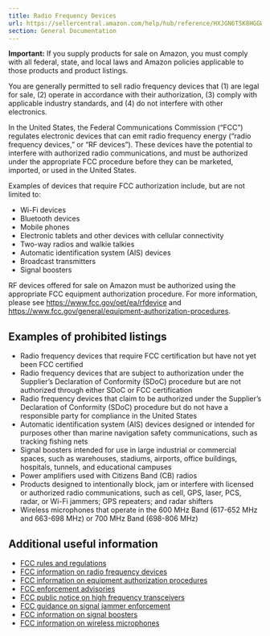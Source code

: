 ```yaml
---
title: Radio Frequency Devices
url: https://sellercentral.amazon.com/help/hub/reference/HXJGN6T5K8HGGWW
section: General Documentation
---
```


**Important:** If you supply products for sale on Amazon, you must comply with
all federal, state, and local laws and Amazon policies applicable to those
products and product listings.

You are generally permitted to sell radio frequency devices that (1) are legal
for sale, (2) operate in accordance with their authorization, (3) comply with
applicable industry standards, and (4) do not interfere with other
electronics.

In the United States, the Federal Communications Commission (“FCC”) regulates
electronic devices that can emit radio frequency energy (“radio frequency
devices,” or “RF devices”). These devices have the potential to interfere with
authorized radio communications, and must be authorized under the appropriate
FCC procedure before they can be marketed, imported, or used in the United
States.

Examples of devices that require FCC authorization include, but are not
limited to:

  * Wi-Fi devices
  * Bluetooth devices
  * Mobile phones
  * Electronic tablets and other devices with cellular connectivity
  * Two-way radios and walkie talkies
  * Automatic identification system (AIS) devices
  * Broadcast transmitters
  * Signal boosters

RF devices offered for sale on Amazon must be authorized using the appropriate
FCC equipment authorization procedure. For more information, please see
<https://www.fcc.gov/oet/ea/rfdevice> and
<https://www.fcc.gov/general/equipment-authorization-procedures>.

## Examples of prohibited listings

  * Radio frequency devices that require FCC certification but have not yet been FCC certified
  * Radio frequency devices that are subject to authorization under the Supplier’s Declaration of Conformity (SDoC) procedure but are not authorized through either SDoC or FCC certification
  * Radio frequency devices that claim to be authorized under the Supplier’s Declaration of Conformity (SDoC) procedure but do not have a responsible party for compliance in the United States
  * Automatic identification system (AIS) devices designed or intended for purposes other than marine navigation safety communications, such as tracking fishing nets
  * Signal boosters intended for use in large industrial or commercial spaces, such as warehouses, stadiums, airports, office buildings, hospitals, tunnels, and educational campuses
  * Power amplifiers used with Citizens Band (CB) radios
  * Products designed to intentionally block, jam or interfere with licensed or authorized radio communications, such as cell, GPS, laser, PCS, radar, or Wi-Fi jammers; GPS repeaters; and radar shifters
  * Wireless microphones that operate in the 600 MHz Band (617-652 MHz and 663-698 MHz) or 700 MHz Band (698-806 MHz)

## Additional useful information

  * [FCC rules and regulations](https://www.fcc.gov/wireless/bureau-divisions/technologies-systems-and-innovation-division/rules-regulations-title-47)
  * [FCC information on radio frequency devices](https://www.fcc.gov/oet/ea/rfdevice)
  * [FCC information on equipment authorization procedures](https://www.fcc.gov/general/equipment-authorization-procedures)
  * [FCC enforcement advisories](https://www.fcc.gov/general/enforcement-advisories)
  * [FCC public notice on high frequency transceivers](http://www.fcc.gov/Bureaus/Engineering_Technology/Public_Notices/1996/pnet6023.txt)
  * [FCC guidance on signal jammer enforcement](http://www.fcc.gov/eb/jammerenforcement/)
  * [FCC information on signal boosters](https://www.fcc.gov/wireless/bureau-divisions/mobility-division/signal-boosters)
  * [FCC information on wireless microphones](https://www.fcc.gov/wireless/bureau-divisions/mobility-division/wireless-microphones)


